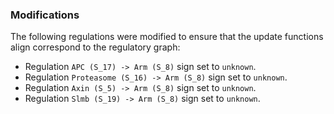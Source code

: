 ### Modifications

The following regulations were modified to ensure that the update functions align correspond to the regulatory graph:

 - Regulation `APC (S_17) -> Arm (S_8)` sign set to `unknown`.
 - Regulation `Proteasome (S_16) -> Arm (S_8)` sign set to `unknown`.
 - Regulation `Axin (S_5) -> Arm (S_8)` sign set to `unknown`.
 - Regulation `Slmb (S_19) -> Arm (S_8)` sign set to `unknown`.
